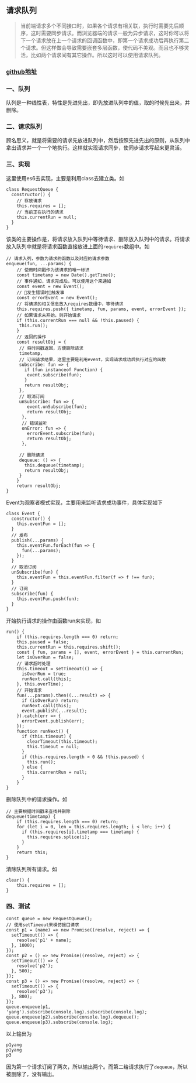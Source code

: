 ## 请求队列
> 当前端请求多个不同接口时，如果各个请求有相关联，执行时需要先后顺序，这时需要同步请求。而浏览器端的请求一般为异步请求，这时你可以将下一个请求放在上一个请求的回调函数中，即第一个请求成功后再执行第二个请求。但这样做会导致需要嵌套多层函数，使代码不美观。而且也不够灵活，比如两个请求间有其它操作。所以这时可以使用请求队列。

### [github地址](https://github.com/MrYang2016/RequestQueue)
 
### 一、队列
队列是一种线性表，特性是先进先出，即先放进队列中的值，取的时候先出来，并删除。
### 二、请求队列
顾名思义，就是将需要的请求先放进队列中，然后按照先进先出的原则，从队列中拿出请求并一个一个地执行。这样就实现请求同步，使同步请求写起来更灵活。
### 三、实现
这里使用es6去实现，主要是利用class去建立类。如
```
class RequestQueue {
  constructor() {
	// 存放请求
    this.requires = [];
    // 当前正在执行的请求
    this.currentRun = null;
  }
}
```
该类的主要操作是，将请求放入队列中等待请求、删除放入队列中的请求。将请求放入队列中就是将请求函数直接放进上面的``requires``数组中。如
```
// 请求入列，参数为请求的函数以及对应的请求参数
enqueue(fun, ...params) {
    // 使用时间戳作为该请求的唯一标识
	const timetamp = new Date().getTime();
	// 事件通知，请求完成后，可以使用这个来通知
	const event = new Event();
    // 发生错误时触发事
    const errorEvent = new Event();
	// 将请求的相关信息放入requires数组中，等待请求
	this.requires.push({ timetamp, fun, params, event, errorEvent });
	// 如果请求未开始，则开始请求
	if (this.currentRun === null && !this.paused) {
	 this.run();
	}
	// 返回的操作
	const resultObj = {
	 // 将时间戳返回，方便删除请求
	 timetamp,
	 // 订阅请求结果，这里主要是利用event，实现请求成功后执行对应的函数
	 subscribe: fun => {
	   if (fun instanceof Function) {
        event.subscribe(fun);
       }
	   return resultObj;
	 },
	 // 取消订阅
	 unSubscribe: fun => {
        event.unSubscribe(fun);
        return resultObj;
      },
      // 错误监听
      onError: fun => {
        errorEvent.subscribe(fun);
        return resultObj;
      },

	 // 删除请求
	 dequeue: () => {
	   this.dequeue(timetamp);
	   return resultObj;
	 }
	}
	return resultObj;
}
```
Event为观察者模式实现，主要用来监听请求成功事件，具体实现如下
```
class Event {
  constructor() {
    this.eventFun = [];
  }
  // 发布
  publish(...params) {
    this.eventFun.forEach(fun => {
      fun(...params);
    });
  }
  // 取消订阅
  unSubscribe(fun) {
    this.eventFun = this.eventFun.filter(f => f !== fun);
  }
  // 订阅
  subscribe(fun) {
    this.eventFun.push(fun);
  }
}
```
开始执行请求的操作由函数run来实现，如
```
run() {
    if (this.requires.length === 0) return;
    this.paused = false;
    this.currentRun = this.requires.shift();
    const { fun, params = [], event, errorEvent } = this.currentRun;
    let isOverRun = false;
    // 请求超时处理
    this.timeout = setTimeout(() => {
      isOverRun = true;
      runNext.call(this);
    }, this.overTime);
    // 开始请求
    fun(...params).then((...result) => {
      if (isOverRun) return;
      runNext.call(this);
      event.publish(...result);
    }).catch(err => {
      errorEvent.publish(err);
    });
    function runNext() {
      if (this.timeout) {
        clearTimeout(this.timeout);
        this.timeout = null;
      }
      if (this.requires.length > 0 && !this.paused) {
        this.run();
      } else {
        this.currentRun = null;
      }
    }
}
```
删除队列中的请求操作。如
```
// 主要根据时间戳来查找并删除
dequeue(timetamp) {
    if (this.requires.length === 0) return;
    for (let i = 0, len = this.requires.length; i < len; i++) {
      if (this.requires[i].timetamp === timetamp) {
        this.requires.splice(i);
      }
    }
    return this;
}
```
清除队列所有请求。如
```
clear() {
    this.requires = [];
}
```
### 四、测试
```
const queue = new RequestQueue();
// 使用setTimeout来模仿接口请求
const p1 = (name) => new Promise((resolve, reject) => {
  setTimeout(() => {
    resolve('p1' + name);
  }, 1000);
});
const p2 = () => new Promise((resolve, reject) => {
  setTimeout(() => {
    resolve('p2');
  }, 500);
});
const p3 = () => new Promise((resolve, reject) => {
  setTimeout(() => {
    resolve('p3');
  }, 800);
});
queue.enqueue(p1, 'yang').subscribe(console.log).subscribe(console.log);
queue.enqueue(p2).subscribe(console.log).dequeue();
queue.enqueue(p3).subscribe(console.log);
```
以上输出为
```
p1yang
p1yang
p3
```
因为第一个请求订阅了两次，所以输出两个。而第二给请求执行了``dequeue``，所以被删除了，没有输出。


